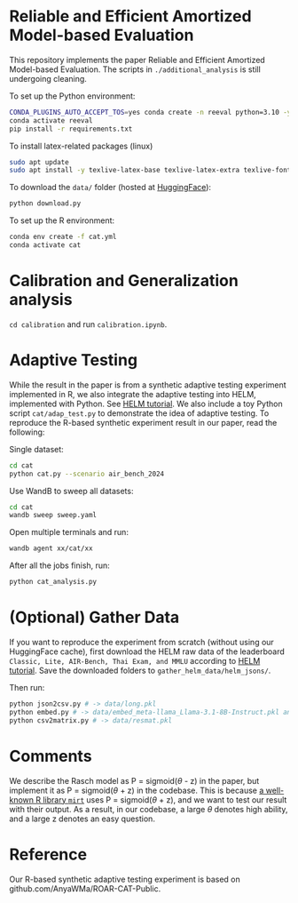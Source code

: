 # Reliable and Efficient Amortized Model-based Evaluation

This repository implements the paper Reliable and Efficient Amortized Model-based Evaluation.
The scripts in `./additional_analysis` is still undergoing cleaning.

To set up the Python environment:

```bash
CONDA_PLUGINS_AUTO_ACCEPT_TOS=yes conda create -n reeval python=3.10 -y
conda activate reeval
pip install -r requirements.txt
```

To install latex-related packages (linux)

```bash
sudo apt update
sudo apt install -y texlive-latex-base texlive-latex-extra texlive-fonts-recommended texlive-fonts-extra cm-super dvipng
```

To download the `data/` folder (hosted at [HuggingFace](https://huggingface.co/datasets/stair-lab/reeval)):

```bash
python download.py
```

To set up the R environment:

```bash
conda env create -f cat.yml
conda activate cat
```

# Calibration and Generalization analysis

`cd calibration` and run `calibration.ipynb`.

# Adaptive Testing

While the result in the paper is from a synthetic adaptive testing experiment implemented in R, we also integrate the adaptive testing into HELM, implemented with Python. See [HELM tutorial](https://crfm-helm.readthedocs.io/en/latest/reeval/). We also include a toy Python script `cat/adap_test.py` to demonstrate the idea of adaptive testing. To reproduce the R-based synthetic experiment result in our paper, read the following:

Single dataset:

```bash
cd cat
python cat.py --scenario air_bench_2024
```

Use WandB to sweep all datasets:

```bash
cd cat
wandb sweep sweep.yaml
```

Open multiple terminals and run:

```bash
wandb agent xx/cat/xx
```

After all the jobs finish, run:

```bash
python cat_analysis.py
```

# (Optional) Gather Data

If you want to reproduce the experiment from scratch (without using our HuggingFace cache), first download the HELM raw data of the leaderboard `Classic,
Lite, AIR-Bench, Thai Exam, and MMLU` according to [HELM tutorial](https://crfm-helm.readthedocs.io/en/latest/downloading_raw_results/). Save the downloaded folders to `gather_helm_data/helm_jsons/`.

Then run:

```bash
python json2csv.py # -> data/long.pkl
python embed.py # -> data/embed_meta-llama_Llama-3.1-8B-Instruct.pkl and data/embed_mistralai_Mistral-7B-Instruct-v0.3.pkl
python csv2matrix.py # -> data/resmat.pkl
```

# Comments

We describe the Rasch model as P = sigmoid($\theta$ - z) in the paper, but implement it as P = sigmoid($\theta$ + z) in the codebase. This is because [a well-known R library `mirt`](https://cran.r-project.org/web/packages/mirt/index.html) uses P = sigmoid($\theta$ + z), and we want to test our result with their output. As a result, in our codebase, a large $\theta$ denotes high ability, and a large z denotes an easy question.

# Reference

Our R-based synthetic adaptive testing experiment is based on github.com/AnyaWMa/ROAR-CAT-Public.
